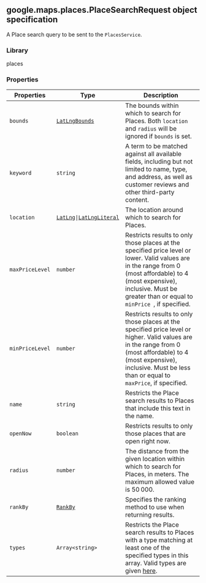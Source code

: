 <h2 id="PlaceSearchRequest">
google.maps.places.PlaceSearchRequest
object specification
</h2><p>A Place search query to be sent to the <code>PlacesService</code>.</p><h3 id="devsite_header_298">Library</h3><p>places</p><h3 id="devsite_header_299">Properties</h3><table summary="interface PlaceSearchRequest - Properties" width="100%">
<thead>
<tr><th>Properties</th>
<th>Type</th>
<th>Description</th>
</tr></thead>
<tbody>
<tr>
<td><code>bounds</code></td>
<td><code><a href="https://github.com/amenadiel/google-maps-documentation/blob/master/docs/google.maps.LatLngBounds.md">LatLngBounds</a></code></td>
<td>The bounds within which to search for Places. Both <code>location</code> and <code>radius</code> will be ignored if <code>bounds</code> is set.</td>
</tr>
<tr>
<td><code>keyword</code></td>
<td><code>string</code></td>
<td>A term to be matched against all available fields, including but not limited to name, type, and address, as well as customer reviews and other third-party content.</td>
</tr>
<tr>
<td><code>location</code></td>
<td><code><a href="https://github.com/amenadiel/google-maps-documentation/blob/master/docs/google.maps.LatLng.md">LatLng</a>|<a href="https://github.com/amenadiel/google-maps-documentation/blob/master/docs/google.maps.LatLngLiteral.md">LatLngLiteral</a></code></td>
<td>The location around which to search for Places.</td>
</tr>
<tr>
<td><code>maxPriceLevel</code></td>
<td><code>number</code></td>
<td>Restricts results to only those places at the specified price level or lower. Valid values are in the range from 0 (most affordable) to 4 (most expensive), inclusive. Must be greater than or equal to <code>minPrice </code>, if specified.</td>
</tr>
<tr>
<td><code>minPriceLevel</code></td>
<td><code>number</code></td>
<td>Restricts results to only those places at the specified price level or higher. Valid values are in the range from 0 (most affordable) to 4 (most expensive), inclusive. Must be less than or equal to <code>maxPrice</code>, if specified.</td>
</tr>
<tr>
<td><code>name</code></td>
<td><code>string</code></td>
<td>Restricts the Place search results to Places that include this text in the name.</td>
</tr>
<tr>
<td><code>openNow</code></td>
<td><code>boolean</code></td>
<td>Restricts results to only those places that are open right now.</td>
</tr>
<tr>
<td><code>radius</code></td>
<td><code>number</code></td>
<td>The distance from the given location within which to search for Places, in meters. The maximum allowed value is 50 000.</td>
</tr>
<tr>
<td><code>rankBy</code></td>
<td><code><a href="https://github.com/amenadiel/google-maps-documentation/blob/master/docs/google.maps.places.RankBy.md">RankBy</a></code></td>
<td>Specifies the ranking method to use when returning results.</td>
</tr>
<tr>
<td><code>types</code></td>
<td><code>Array&lt;string&gt;</code></td>
<td>Restricts the Place search results to Places with a type matching at least one of the specified types in this array. Valid types are given <a href="/maps/documentation/places/supported_types">here</a>.</td>
</tr>
</tbody>
</table>